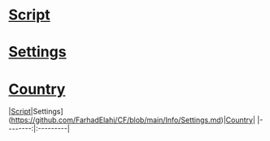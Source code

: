 # [Script](https://github.com/FarhadElahi/CF/blob/main/Info/Script.md)
# [Settings](https://github.com/FarhadElahi/CF/blob/main/Info/Settings.md)
# [Country](https://github.com/FarhadElahi/CF/blob/main/Info/Country.md)




|[Script](https://github.com/FarhadElahi/CF/blob/main/Info/Script.md)|Settings](https://github.com/FarhadElahi/CF/blob/main/Info/Settings.md)|[Country](https://github.com/FarhadElahi/CF/blob/main/Info/Country.md)|
|--------:|:---------|
